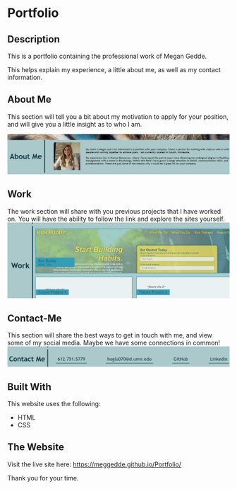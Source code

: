 # Portfolio

## Description
This is a portfolio containing the professional work of Megan Gedde. 

This helps explain my experience, a little about me, as well as my contact information. 

## About Me
This section will tell you a bit about my motivation to apply for your position, and will give you a little insight as to who I am.

![about-me section screenshot](assets/about-me.jpg)

## Work
The work section will share with you previous projects that I have worked on. You will have the ability to follow the link and explore the sites yourself.
![work section screenshot](assets/work.jpg)

## Contact-Me
This section will share the best ways to get in touch with me, and view some of my social media. Maybe we have some connections in common!
![contact me screenshot](assets/contact-me.jpg)

## Built With
This website uses the following:
* HTML
* CSS

## The Website
Visit the live site here: https://meggedde.github.io/Portfolio/

Thank you for your time.